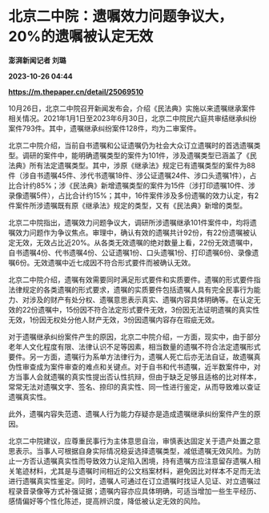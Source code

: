 # 北京二中院：遗嘱效力问题争议大，20%的遗嘱被认定无效
**澎湃新闻记者 刘璐**

**2023-10-26 04:44**

**https://m.thepaper.cn/detail/25069510**

10月26日，北京二中院召开新闻发布会，介绍《民法典》实施以来遗嘱继承案件相关情况。2021年1月1日至2023年6月30日，北京二中院民六庭共审结继承纠纷案件793件。其中，遗嘱继承纠纷案件128件，均为二审案件。

北京二中院介绍，当前自书遗嘱和公证遗嘱仍为社会大众订立遗嘱时的首选遗嘱类型。调研的案件中，能明确遗嘱类型的案件为101件，涉及遗嘱类型已涵盖了《民法典》所有法定遗嘱类型。其中，涉原《继承法》规定已有遗嘱类型的案件为88件（涉自书遗嘱45件、涉代书遗嘱18件、涉公证遗嘱24件、涉口头遗嘱1件），占比合计约85%；涉《民法典》新增遗嘱类型的案件为15件（涉打印遗嘱10件、涉录像遗嘱5件），占比合计约15%；其中，16件案件涉及多份遗嘱的效力认定，有2件案件所涉遗嘱既有原《继承法》规定的类型，又有《民法典》新增的类型。

北京二中院指出，遗嘱效力问题争议大，调研所涉遗嘱继承101件案件中，均将遗嘱效力问题作为争议焦点。审理中，确认有效的遗嘱共计92份，有22份遗嘱被认定无效，无效占比近20%。从各类无效遗嘱的绝对数量上看，22份无效遗嘱中，自书遗嘱4份、代书遗嘱4份、公证遗嘱1份、口头遗嘱1份、打印遗嘱6份、录像遗嘱6份。无效遗嘱中近七成因不符合形式要件而被确认无效。

北京二中院介绍，遗嘱有效需要同时满足形式要件和实质要件。遗嘱的形式要件指法律规定的各类遗嘱的形式要求，遗嘱的实质要件包括遗嘱人具有完全民事行为能力、对涉及的财产有处分权、遗嘱意思表示真实、遗嘱内容具体明确等。在认定无效的22份遗嘱中，15份因不符合法定形式要件无效，3份因无法证明遗嘱的真实性无效，1份因无权处分他人财产无效，3份因遗嘱内容存在瑕疵无效。

对于遗嘱继承纠纷案件产生的原因，北京二中院介绍，一方面，现实中，由于部分老年人文化程度有限、法律认识不足等因素，相当数量的遗嘱不符合法定遗嘱形式要件。另一方面，遗嘱行为系单方法律行为，遗嘱人死亡后亦无法自证，故遗嘱真伪性审查成为案件审查的难点和关键点。对于自书和代书遗嘱，近半数案件中，对方当事人会就遗嘱的真实性提出否认性抗辩，但由于缺乏足够且适格的比对样本，常常无法对遗嘱文字、签名、捺印的真实性、同一性进行鉴定，从而导致难以查证遗嘱真实性。

此外，遗嘱内容失范遗、遗嘱人行为能力存疑亦是造成遗嘱继承纠纷案件产生的原因。

北京二中院建议，应尊重民事行为主体意思自治，审慎表达固定关于遗产处置之意思表示。当事人可根据自身实际情况稳妥选择遗嘱类型，减低遗嘱无效风险。为防止一方否认遗嘱真实性而导致效力认定陷入困境，持有遗嘱方应注意留存遗嘱人相关笔迹材料，尤其是与遗嘱时间相近的公文档案材料，避免因比对样本不足而无法进行遗嘱真实性鉴定。同时，遗嘱人可通过在订立遗嘱时找证人见证、对立遗嘱过程录音录像等方式补强证据；遗嘱内容亦应具体明确，可适当增加一些生平经历、感情偏好等个性化陈述，提高辨识度，降低被认定无效的风险。